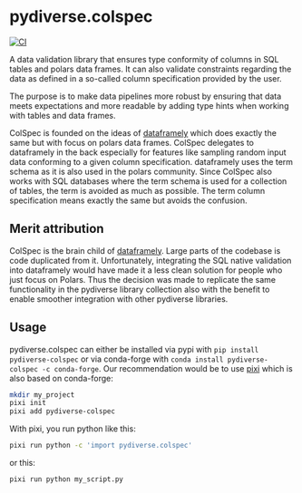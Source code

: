 # pydiverse.colspec

[![CI](https://github.com/pydiverse/pydiverse.colspec/actions/workflows/tests.yml/badge.svg)](https://github.com/pydiverse/pydiverse.colspec/actions/workflows/tests.yml)

A data validation library that ensures type conformity of columns in SQL tables and polars data frames.
It can also validate constraints regarding the data as defined in a so-called column specification provided
by the user.

The purpose is to make data pipelines more robust by ensuring that data meets expectations and more readable by adding
type hints when working with tables and data frames.

ColSpec is founded on the ideas of [dataframely](https://github.com/Quantco/dataframely) which does exactly the same but
with focus on polars data frames. ColSpec delegates to dataframely in the back especially for features like sampling random
input data conforming to a given column specification. dataframely uses the term schema as it is also used in the polars
community. Since ColSpec also works with SQL databases where the term schema is used for a collection of tables, the
term is avoided as much as possible. The term column specification means exactly the same but avoids the confusion.

## Merit attribution

ColSpec is the brain child of [dataframely](https://github.com/Quantco/dataframely). Large parts of the codebase is code
duplicated from it. Unfortunately, integrating the SQL native validation into dataframely would have made it a less clean
solution for people who just focus on Polars. Thus the decision was made to replicate the same functionality in the
pydiverse library collection also with the benefit to enable smoother integration with other pydiverse libraries.

## Usage

pydiverse.colspec can either be installed via pypi with `pip install pydiverse-colspec` or via
conda-forge with `conda install pydiverse-colspec -c conda-forge`. Our recommendation would be
to use [pixi](https://pixi.sh/latest/) which is also based on conda-forge:

```bash
mkdir my_project
pixi init
pixi add pydiverse-colspec
```

With pixi, you run python like this:

```bash
pixi run python -c 'import pydiverse.colspec'
```

or this:

```bash
pixi run python my_script.py
```
